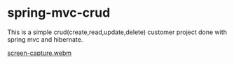 # spring-mvc-crud
This is a simple crud(create,read,update,delete) customer project done with spring mvc and hibernate.




[screen-capture.webm](https://user-images.githubusercontent.com/49182411/201402399-737af029-3bfd-412a-acdd-6173b264dd70.webm)

